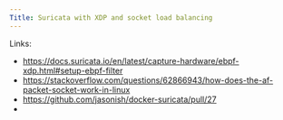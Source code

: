 ```yaml
---
Title: Suricata with XDP and socket load balancing
---
```


Links:
- https://docs.suricata.io/en/latest/capture-hardware/ebpf-xdp.html#setup-ebpf-filter
- https://stackoverflow.com/questions/62866943/how-does-the-af-packet-socket-work-in-linux
- https://github.com/jasonish/docker-suricata/pull/27
- 
